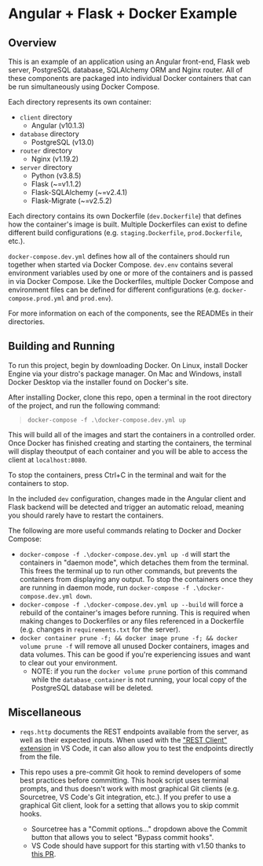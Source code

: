 # Angular + Flask + Docker Example

## Overview

This is an example of an application using an Angular front-end, Flask web 
server, PostgreSQL database, SQLAlchemy ORM and Nginx router. All of these 
components are packaged into individual Docker containers that can be run 
simultaneously using Docker Compose.

Each directory represents its own container:

- `client` directory
  - Angular (v10.1.3)
- `database` directory
  - PostgreSQL (v13.0)
- `router` directory
  - Nginx (v1.19.2)
- `server` directory
  - Python (v3.8.5)
  - Flask (~=v1.1.2)
  - Flask-SQLAlchemy (~=v2.4.1)
  - Flask-Migrate (~=v2.5.2)

Each directory contains its own Dockerfile (`dev.Dockerfile`) that defines
how the container's image is built. Multiple Dockerfiles can exist to define
different build configurations (e.g. `staging.Dockerfile`, `prod.Dockerfile`, 
etc.).

`docker-compose.dev.yml` defines how all of the containers should run together
when started via Docker Compose. `dev.env` contains several environment 
variables used by one or more of the containers and is passed in via Docker 
Compose. Like the Dockerfiles, multiple Docker Compose and environment files 
can be defined for different configurations (e.g. `docker-compose.prod.yml` 
and `prod.env`).

For more information on each of the components, see the READMEs in their 
directories.

## Building and Running

To run this project, begin by downloading Docker. On Linux, install Docker 
Engine via your distro's package manager. On Mac and Windows, install Docker 
Desktop via the installer found on Docker's site.

After installing Docker, clone this repo, open a terminal in the root 
directory of the project, and run the following command:

> `docker-compose -f .\docker-compose.dev.yml up`

This will build all of the images and start the containers in a controlled 
order. Once Docker has finished creating and starting the containers, the 
terminal will display theoutput of each container and you will be able to 
access the client at `localhost:8080`.

To stop the containers, press Ctrl+C in the terminal and wait for the 
containers to stop.

In the included `dev` configuration, changes made in the Angular client and 
Flask backend will be detected and trigger an automatic reload, meaning you 
should rarely have to restart the containers.

The following are more useful commands relating to Docker and Docker Compose:

- `docker-compose -f .\docker-compose.dev.yml up -d` will start the containers 
in "daemon mode", which detaches them from the terminal. This frees the terminal 
up to run other commands, but prevents the containers from displaying any 
output. To stop the containers once they are running in daemon mode, run 
`docker-compose -f .\docker-compose.dev.yml down`.
- `docker-compose -f .\docker-compose.dev.yml up --build` will force a rebuild 
of the container's images before running. This is required when making changes 
to Dockerfiles or any files referenced in a Dockerfile (e.g. changes in 
`requirements.txt` for the server).
- `docker container prune -f; && docker image prune -f; && docker volume prune -f` 
will remove all unused Docker containers, images and data volumes. This can be 
good if you're experiencing issues and want to clear out your environment.
  - NOTE: if you run the `docker volume prune` portion of this command while 
  the `database_container` is not running, your local copy of the PostgreSQL 
  database will be deleted.

## Miscellaneous

- `reqs.http` documents the REST endpoints available from the server, as well as 
their expected inputs. When used with the 
["REST Client" extension](https://marketplace.visualstudio.com/items?itemName=humao.rest-client)
in VS Code, it can also allow you to test the endpoints directly from the file.

- This repo uses a pre-commit Git hook to remind developers of some best practices 
before committing. This hook script uses terminal prompts, and thus doesn't work 
with most graphical Git clients (e.g. Sourcetree, VS Code's Git integration, etc.). 
If you prefer to use a graphical Git client, look for a setting that allows you to 
skip commit hooks.
  - Sourcetree has a "Commit options..." dropdown above the Commit button that 
  allows you to select "Bypass commit hooks".
  - VS Code should have support for this starting with v1.50 thanks to 
  [this PR](https://github.com/microsoft/vscode/pull/106335).